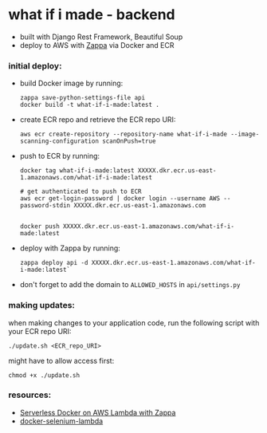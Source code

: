 # what if i made - backend

- built with Django Rest Framework, Beautiful Soup
- deploy to AWS with [Zappa](https://github.com/zappa/Zappa) via Docker and ECR

### **initial deploy:**

- build Docker image by running:
  ```
  zappa save-python-settings-file api
  docker build -t what-if-i-made:latest .
  ```
- create ECR repo and retrieve the ECR repo URI:
  ```
  aws ecr create-repository --repository-name what-if-i-made --image-scanning-configuration scanOnPush=true
  ```
- push to ECR by running:

  ```
  docker tag what-if-i-made:latest XXXXX.dkr.ecr.us-east-1.amazonaws.com/what-if-i-made:latest

  # get authenticated to push to ECR
  aws ecr get-login-password | docker login --username AWS --password-stdin XXXXX.dkr.ecr.us-east-1.amazonaws.com


  docker push XXXXX.dkr.ecr.us-east-1.amazonaws.com/what-if-i-made:latest
  ```

- deploy with Zappa by running:
  ```
  zappa deploy api -d XXXXX.dkr.ecr.us-east-1.amazonaws.com/what-if-i-made:latest`
  ```
- don't forget to add the domain to `ALLOWED_HOSTS` in `api/settings.py`

### **making updates:**

when making changes to your application code, run the following script with your ECR repo URI:

```
./update.sh <ECR_repo_URI>
```

might have to allow access first:

```
chmod +x ./update.sh
```

### **resources:**

- [Serverless Docker on AWS Lambda with Zappa](https://ianwhitestone.work/zappa-serverless-docker/)
- [docker-selenium-lambda](https://github.com/umihico/docker-selenium-lambda)
